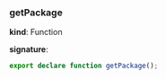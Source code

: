 ### getPackage

**kind**: Function

**signature**:

```ts
export declare function getPackage();
```

